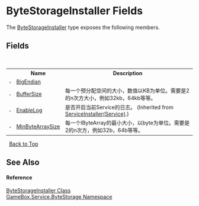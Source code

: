 # ByteStorageInstaller Fields
 

The <a href="e99f296d-c00a-21f4-1269-0aa09b8a94dd">ByteStorageInstaller</a> type exposes the following members.


## Fields
&nbsp;<table><tr><th></th><th>Name</th><th>Description</th></tr><tr><td>![Public field](media/pubfield.gif "Public field")</td><td><a href="73481e39-f12f-0593-93f6-bae8926f7c73">BigEndian</a></td><td></td></tr><tr><td>![Public field](media/pubfield.gif "Public field")</td><td><a href="33383e3e-6da5-9912-fbc4-4f61dea3675d">BufferSize</a></td><td>
每一个预分配空间的大小，数值以KB为单位。需要是2的n次方大小，例如32kb，64kb等等。</td></tr><tr><td>![Public field](media/pubfield.gif "Public field")</td><td><a href="9b019c9b-e3ab-639c-6aa4-31d2ec102c25">EnableLog</a></td><td>
是否开启当前Service的日志。
 (Inherited from <a href="94bba800-fb2b-c640-1eb8-331777976773">ServiceInstaller(Service)</a>.)</td></tr><tr><td>![Public field](media/pubfield.gif "Public field")</td><td><a href="0b039d5e-8a1f-a9b5-3685-bcf1b75e3e95">MinByteArraySize</a></td><td>
每一个IByteArray的最小大小，以byte为单位。需要是2的n次方，例如32b，64b等等。</td></tr></table>&nbsp;
<a href="#bytestorageinstaller-fields">Back to Top</a>

## See Also


#### Reference
<a href="e99f296d-c00a-21f4-1269-0aa09b8a94dd">ByteStorageInstaller Class</a><br /><a href="cbcf8424-cd18-fbda-feb6-4e99463c65b9">GameBox.Service.ByteStorage Namespace</a><br />